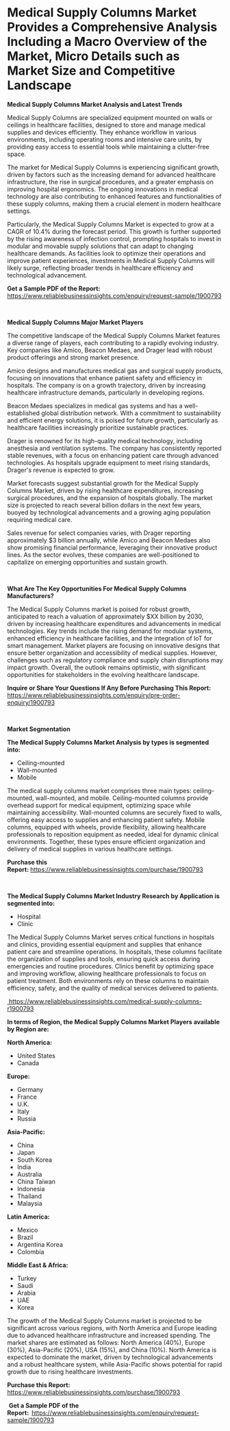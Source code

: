<p><h1>Medical Supply Columns Market Provides a Comprehensive Analysis Including a Macro Overview of the Market, Micro Details such as Market Size and Competitive Landscape</h1></p><p><strong>Medical Supply Columns Market Analysis and Latest Trends</strong></p>
<p><p>Medical Supply Columns are specialized equipment mounted on walls or ceilings in healthcare facilities, designed to store and manage medical supplies and devices efficiently. They enhance workflow in various environments, including operating rooms and intensive care units, by providing easy access to essential tools while maintaining a clutter-free space. </p><p>The market for Medical Supply Columns is experiencing significant growth, driven by factors such as the increasing demand for advanced healthcare infrastructure, the rise in surgical procedures, and a greater emphasis on improving hospital ergonomics. The ongoing innovations in medical technology are also contributing to enhanced features and functionalities of these supply columns, making them a crucial element in modern healthcare settings.</p><p>Particularly, the Medical Supply Columns Market is expected to grow at a CAGR of 10.4% during the forecast period. This growth is further supported by the rising awareness of infection control, prompting hospitals to invest in modular and movable supply solutions that can adapt to changing healthcare demands. As facilities look to optimize their operations and improve patient experiences, investments in Medical Supply Columns will likely surge, reflecting broader trends in healthcare efficiency and technological advancement.</p></p>
<p><strong>Get a Sample PDF of the Report:&nbsp;</strong> <a href="https://www.reliablebusinessinsights.com/enquiry/request-sample/1900793?utm_campaign=3572&utm_medium=2&utm_source=Github&utm_content=ia&utm_term=16042025&utm_id=medical-supply-columns">https://www.reliablebusinessinsights.com/enquiry/request-sample/1900793</a></p>
<p>&nbsp;</p>
<p><strong>Medical Supply Columns Major Market Players</strong></p>
<p><p>The competitive landscape of the Medical Supply Columns Market features a diverse range of players, each contributing to a rapidly evolving industry. Key companies like Amico, Beacon Medaes, and Drager lead with robust product offerings and strong market presence. </p><p>Amico designs and manufactures medical gas and surgical supply products, focusing on innovations that enhance patient safety and efficiency in hospitals. The company is on a growth trajectory, driven by increasing healthcare infrastructure demands, particularly in developing regions.</p><p>Beacon Medaes specializes in medical gas systems and has a well-established global distribution network. With a commitment to sustainability and efficient energy solutions, it is poised for future growth, particularly as healthcare facilities increasingly prioritize sustainable practices.</p><p>Drager is renowned for its high-quality medical technology, including anesthesia and ventilation systems. The company has consistently reported stable revenues, with a focus on enhancing patient care through advanced technologies. As hospitals upgrade equipment to meet rising standards, Drager's revenue is expected to grow.</p><p>Market forecasts suggest substantial growth for the Medical Supply Columns Market, driven by rising healthcare expenditures, increasing surgical procedures, and the expansion of hospitals globally. The market size is projected to reach several billion dollars in the next few years, buoyed by technological advancements and a growing aging population requiring medical care.</p><p>Sales revenue for select companies varies, with Drager reporting approximately $3 billion annually, while Amico and Beacon Medaes also show promising financial performance, leveraging their innovative product lines. As the sector evolves, these companies are well-positioned to capitalize on emerging opportunities and sustain growth.</p></p>
<p>&nbsp;</p>
<p><strong>What Are The Key Opportunities For Medical Supply Columns Manufacturers?</strong></p>
<p><p>The Medical Supply Columns market is poised for robust growth, anticipated to reach a valuation of approximately $XX billion by 2030, driven by increasing healthcare expenditures and advancements in medical technologies. Key trends include the rising demand for modular systems, enhanced efficiency in healthcare facilities, and the integration of IoT for smart management. Market players are focusing on innovative designs that ensure better organization and accessibility of medical supplies. However, challenges such as regulatory compliance and supply chain disruptions may impact growth. Overall, the outlook remains optimistic, with significant opportunities for stakeholders in the evolving healthcare landscape.</p></p>
<p><strong>Inquire or Share Your Questions If Any Before Purchasing This Report:</strong> <a href="https://www.reliablebusinessinsights.com/enquiry/pre-order-enquiry/1900793?utm_campaign=3572&utm_medium=2&utm_source=Github&utm_content=ia&utm_term=16042025&utm_id=medical-supply-columns">https://www.reliablebusinessinsights.com/enquiry/pre-order-enquiry/1900793</a></p>
<p>&nbsp;</p>
<p><strong>Market Segmentation</strong></p>
<p><strong>The Medical Supply Columns Market Analysis by types is segmented into:</strong></p>
<p><ul><li>Ceiling-mounted</li><li>Wall-mounted</li><li>Mobile</li></ul></p>
<p><p>The medical supply columns market comprises three main types: ceiling-mounted, wall-mounted, and mobile. Ceiling-mounted columns provide overhead support for medical equipment, optimizing space while maintaining accessibility. Wall-mounted columns are securely fixed to walls, offering easy access to supplies and enhancing patient safety. Mobile columns, equipped with wheels, provide flexibility, allowing healthcare professionals to reposition equipment as needed, ideal for dynamic clinical environments. Together, these types ensure efficient organization and delivery of medical supplies in various healthcare settings.</p></p>
<p><strong>Purchase this Report:&nbsp;</strong><a href="https://www.reliablebusinessinsights.com/purchase/1900793?utm_campaign=3572&utm_medium=2&utm_source=Github&utm_content=ia&utm_term=16042025&utm_id=medical-supply-columns">https://www.reliablebusinessinsights.com/purchase/1900793</a></p>
<p>&nbsp;</p>
<p><strong>The Medical Supply Columns Market Industry Research by Application is segmented into:</strong></p>
<p><ul><li>Hospital</li><li>Clinic</li></ul></p>
<p><p>The Medical Supply Columns Market serves critical functions in hospitals and clinics, providing essential equipment and supplies that enhance patient care and streamline operations. In hospitals, these columns facilitate the organization of supplies and tools, ensuring quick access during emergencies and routine procedures. Clinics benefit by optimizing space and improving workflow, allowing healthcare professionals to focus on patient treatment. Both environments rely on these columns to maintain efficiency, safety, and the quality of medical services delivered to patients.</p></p>
<p><a href="https://www.reliablebusinessinsights.com/medical-supply-columns-r1900793?utm_campaign=3572&utm_medium=2&utm_source=Github&utm_content=ia&utm_term=16042025&utm_id=medical-supply-columns">&nbsp;https://www.reliablebusinessinsights.com/medical-supply-columns-r1900793</a></p>
<p><strong>In terms of Region, the Medical Supply Columns Market Players available by Region are:</strong></p>
<p>
    <p> <strong> North America: </strong>
        <ul>
            <li>United States</li>
            <li>Canada</li>
        </ul>
        </p> 
    <p> <strong> Europe: </strong>
        <ul>
            <li>Germany</li>
            <li>France</li>
            <li>U.K.</li>
            <li>Italy</li>
            <li>Russia</li>
        </ul>
        </p> 
    <p> <strong> Asia-Pacific: </strong>
        <ul>
            <li>China</li>
            <li>Japan</li>
            <li>South Korea</li>
            <li>India</li>
            <li>Australia</li>
            <li>China Taiwan</li>
            <li>Indonesia</li>
            <li>Thailand</li>
            <li>Malaysia</li>
        </ul>
        </p> 
    <p> <strong> Latin America: </strong>
        <ul>
            <li>Mexico</li>
            <li>Brazil</li>
            <li>Argentina Korea</li>
            <li>Colombia</li>
        </ul>
        </p> 
    <p> <strong> Middle East & Africa: </strong>
        <ul>
            <li>Turkey</li>
            <li>Saudi</li>
            <li>Arabia</li>
            <li>UAE</li>
            <li>Korea</li>
        </ul>
    </p>
    </p>
<p><p>The growth of the Medical Supply Columns market is projected to be significant across various regions, with North America and Europe leading due to advanced healthcare infrastructure and increased spending. The market shares are estimated as follows: North America (40%), Europe (30%), Asia-Pacific (20%), USA (15%), and China (10%). North America is expected to dominate the market, driven by technological advancements and a robust healthcare system, while Asia-Pacific shows potential for rapid growth due to rising healthcare investments.</p></p>
<p><strong>Purchase this Report: </strong><a href="https://www.reliablebusinessinsights.com/purchase/1900793?utm_campaign=3572&utm_medium=2&utm_source=Github&utm_content=ia&utm_term=16042025&utm_id=medical-supply-columns">https://www.reliablebusinessinsights.com/purchase/1900793</a></p>
<p>&nbsp;<strong>Get a Sample PDF of the Report:&nbsp;&nbsp;</strong><a href="https://www.reliablebusinessinsights.com/enquiry/request-sample/1900793?utm_campaign=3572&utm_medium=2&utm_source=Github&utm_content=ia&utm_term=16042025&utm_id=medical-supply-columns">https://www.reliablebusinessinsights.com/enquiry/request-sample/1900793</a></p>
<p><strong></strong></p>
<p><p></p><p></p><p></p></p>